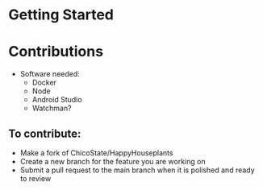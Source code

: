 # Getting Started

# Contributions
- Software needed:
    - Docker
    - Node 
    - Android Studio
    - Watchman? 

## To contribute:
- Make a fork of ChicoState/HappyHouseplants
- Create a new branch for the feature you are working on
- Submit a pull request to the main branch when it is polished and ready to review